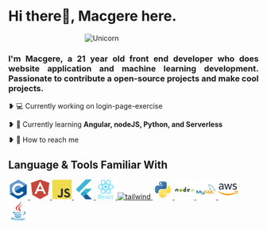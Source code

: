 # Hi there👋, Macgere here. 
<p><img align="right" width=350px alt="Unicorn" src="https://c.tenor.com/GN73MKBawZYAAAAi/busy-cute.gif" /></p>
<p>&nbsp;<h3 align="justify">I'm Macgere, a 21 year old front end developer who does website application and machine learning development. Passionate to contribute a open-source projects and make cool projects.</h3> </p>

❥ 💻 Currently working on login-page-exercise

❥ 📝 Currently learning **Angular, nodeJS, Python, and Serverless**

❥ 💬 How to reach me 
<br>

## Language & Tools Familiar With

<p align="left">
       <a href="#" target="_blank"> <img src="https://github.com/devicons/devicon/blob/master/icons/c/c-original.svg" alt="C" width="40" height="40"/> </a>
     <a href="https://angular.io/" target="_blank"> <img src="https://github.com/devicons/devicon/blob/master/icons/angularjs/angularjs-plain.svg" alt="AngularJS" width="40" height="40"/> </a> 
        <a href="https://developer.mozilla.org/en-US/docs/Web/JavaScript" target="_blank"> <img src="https://raw.githubusercontent.com/devicons/devicon/master/icons/javascript/javascript-original.svg" alt="javascript" width="40" height="40"/> </a>
    <a href="https://flutter.dev/" target="_blank"> <img src="https://github.com/devicons/devicon/blob/master/icons/flutter/flutter-original.svg" alt="flutter" width="40" height="40"/> </a>
      <a href="https://reactjs.org/" target="_blank"> <img src="https://raw.githubusercontent.com/devicons/devicon/master/icons/react/react-original-wordmark.svg" alt="react" width="40" height="40"/> </a>
    <a href="https://tailwindcss.com/" target="_blank"> <img src="https://www.vectorlogo.zone/logos/tailwindcss/tailwindcss-icon.svg" alt="tailwind" width="40" height="40"/> </a>
    <a href="https://www.python.org" target="_blank"> <img src="https://raw.githubusercontent.com/devicons/devicon/master/icons/python/python-original.svg" alt="python" width="40" height="40"/> </a>
      <a href="https://nodejs.org" target="_blank"> <img src="https://raw.githubusercontent.com/devicons/devicon/master/icons/nodejs/nodejs-original-wordmark.svg" alt="nodejs" width="40" height="40"/> </a>
       <a href="https://www.mysql.com/" target="_blank"> <img src="https://github.com/devicons/devicon/blob/master/icons/mysql/mysql-original-wordmark.svg" alt="mysql" width="40" height="40"/> </a>
     <a href="https://aws.amazon.com/" target="_blank"> <img src="https://github.com/devicons/devicon/blob/master/icons/amazonwebservices/amazonwebservices-original-wordmark.svg" alt="AWS" width="40" height="40"/> </a>
     <a href="https://www.java.com/en/" target="_blank"> <img src="https://github.com/devicons/devicon/blob/master/icons/java/java-original.svg" alt="Java" width="40" height="40"/> </a>
</p>

